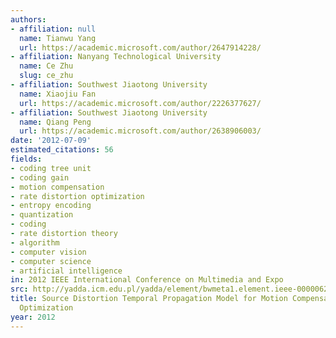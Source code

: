 ```yaml
---
authors:
- affiliation: null
  name: Tianwu Yang
  url: https://academic.microsoft.com/author/2647914228/
- affiliation: Nanyang Technological University
  name: Ce Zhu
  slug: ce_zhu
- affiliation: Southwest Jiaotong University
  name: Xiaojiu Fan
  url: https://academic.microsoft.com/author/2226377627/
- affiliation: Southwest Jiaotong University
  name: Qiang Peng
  url: https://academic.microsoft.com/author/2638906003/
date: '2012-07-09'
estimated_citations: 56
fields:
- coding tree unit
- coding gain
- motion compensation
- rate distortion optimization
- entropy encoding
- quantization
- coding
- rate distortion theory
- algorithm
- computer vision
- computer science
- artificial intelligence
in: 2012 IEEE International Conference on Multimedia and Expo
src: http://yadda.icm.edu.pl/yadda/element/bwmeta1.element.ieee-000006298379
title: Source Distortion Temporal Propagation Model for Motion Compensated Video Coding
  Optimization
year: 2012
---
```

